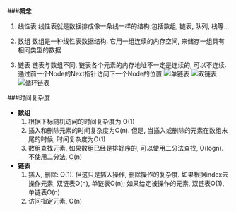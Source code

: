 ###**概念**
1. 线性表
     线性表就是数据排成像一条线一样的结构.包括数组, 链表, 队列, 栈等...
     
2. 数组
   数组是一种线性表数据结构. 它用一组连续的内存空间, 来储存一组具有相同类型的数据
   
3. 链表
    链表与数组不同, 链表各个元素的内存地址不一定是连续的, 可以不连续. 通过前一个Node的Next指针访问下一个Node的位置
   ![单链表](https://static001.geekbang.org/resource/image/b9/eb/b93e7ade9bb927baad1348d9a806ddeb.jpg "单链表")
   ![双链表](https://static001.geekbang.org/resource/image/cb/0b/cbc8ab20276e2f9312030c313a9ef70b.jpg "双链表")
   ![循环链表](https://static001.geekbang.org/resource/image/86/55/86cb7dc331ea958b0a108b911f38d155.jpg "循环链表")
   
###时间复杂度
- **数组**
    1.  根据下标随机访问的时间复杂度为 O(1)
    2.  插入和删除元素的时间复杂度为O(n). 但是, 当插入或删除的元素在数组末尾的时候, 时间复杂度为O(1)
    3.  数组查找元素, 如果数组已经是排好序的, 可以使用二分法查找, O(logn). 不使用二分法, O(n)   
- **链表**
    1.  插入, 删除: O(1). 但这只是插入操作, 删除操作的复杂度. 如果根据index去操作元素, 双链表O(n), 单链表O(n); 如果给定被操作的元素, 双链表O(1), 单链表O(n)
    2.  访问指定元素, O(n)